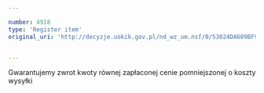```yaml
---

number: 4918
type: 'Register item'
original_uri: 'http://decyzje.uokik.gov.pl/nd_wz_um.nsf/0/53024DA609BF9533C1257B8D003BBF0C?OpenDocument'


---
```


Gwarantujemy zwrot kwoty równej zapłaconej cenie pomniejszonej o koszty wysyłki
